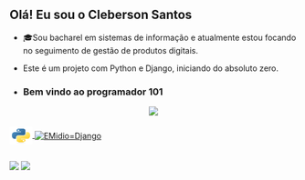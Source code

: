 ## Olá! Eu sou o Cleberson Santos

- 🎓Sou bacharel em sistemas de informação e atualmente estou focando no seguimento de gestão de produtos digitais.
- Este é um projeto com Python e Django, iniciando do absoluto zero.

- ### Bem vindo ao programador 101

<div align="center">
  <a href="https://github.com/SantoEmidio">
  <img height="180em" src="https://github-readme-stats.vercel.app/api?username=SantoEmidio&show_icons=true&theme=dark&include_all_commits=true&count_private=true"/>
</div>

<div style="display: inline_block"><br>
  <img align="center" alt="EMidio-Python" height="30" width="40" src="https://raw.githubusercontent.com/devicons/devicon/master/icons/python/python-original.svg">
  <img align="center" alt="EMidio=Django" height="30" width="40" src="https://cdn.jsdelivr.net/gh/devicons/devicon/icons/django/django-plain.svg" />
          
  ##
  
<div>  
<a href="https://www.instagram.com/emidio.py/" target="_blank"><img src="https://img.shields.io/badge/-Instagram-%23E4405F?style=for-the-badge&logo=instagram&logoColor=white" target="_blank"></a>  
<a href="https://www.linkedin.com/in/cleberson-santos-45875016a" target="_blank"><img src="https://img.shields.io/badge/-LinkedIn-%230077B5?style=for-the-badge&logo=linkedin&logoColor=white" target="_blank"></a> 
<div>
